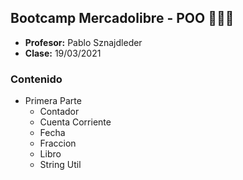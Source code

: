 ## Bootcamp Mercadolibre - POO 👩🏻‍💻

* **Profesor:** Pablo Sznajdleder
* **Clase:** 19/03/2021

### Contenido
* Primera Parte
    * Contador
    * Cuenta Corriente
    * Fecha
    * Fraccion
    * Libro
    * String Util
